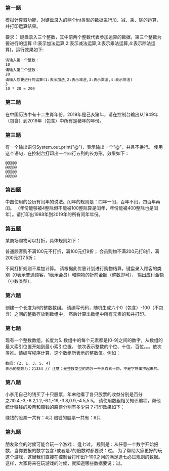 ### 第一题

模拟计算器功能，对键盘录入的两个int类型的数据进行加、减、乘、除的运算，并打印运算结果。

要求：
	键盘录入三个整数，其中前两个整数代表参加运算的数据，第三个整数为要进行的运算
	(1:表示加法运算,2:表示减法运算,3:表示乘法运算,4:表示除法运算)，运行效果如下:

	请输入第一个整数：
	10
	请输入第二个整数：
	20
	请输入您要进行的运算(1:表示加法,2:表示减法,3:表示乘法,4:表示除法)
	3
	10 * 20 = 200
### 第二题

​	在中国历法中有十二生肖年份，2019年是己亥猪年，请在控制台输出从1949年（包含）到2019年（包含）中所有是猪年的年份。



### 第三题

有一个输出语句System.out.print("@")，表示输出一个"@"，并且不换行。
	使用这个语句，在控制台打印出一个四行五列的长方形，效果如下：

	@@@@@
	@@@@@
	@@@@@
	@@@@@
### 第四题

中国使用的公历有闰年的说法。闰年的规则是：四年一闰，百年不闰，四百年再闰。
（年份能够被4整除但不能被100整除算是闰年，年份能被400整除也是闰年）。请打印出1988年到2019年的所有闰年年份。

### 第五题

某商场购物可以打折，具体规则如下：

普通顾客购不满100元不打折，满100元打9折；
会员购物不满200元打8折，满200元打7.5折；

不同打折规则不累加计算。
请根据此优惠计划进行购物结算，键盘录入顾客的类别（0表示普通顾客，1表示会员）和购物的折前金额（整数即可），
输出应付金额（小数类型）。

### 第六题

创建一个长度为6的整数数组。
请编写代码，随机生成六个0（包含）-100（不包含）之间的整数存放到数组中，
然后计算出数组中所有元素的和并打印。

### 第七题

现有一个整数数组，长度为5. 数组中的每个元素都是[0-9]之间的数字，从数组的最大索引位置开始到最小索引位置，
依次表示整数的个位、十位、百位。。。依次类推。请编写程序计算，这个数组所表示的整数值。例如：

    数组：{2, 1, 3, 5, 4}
    表示的整数为：21354 // 注意：是整数类型的两万一千三百五十四，不是字符串拼起来的。
### 第八题

小李用自己的钱买了十只股票，年末他看了各只股票的收益分别是百分之:10.4,-3,-6.2,1.2,-6.1,-19,-3.8,0.9,-4.5,5.5。
请使用数组相关知识编程，帮他统计赚钱的股票和赔钱的股票分别有多少只？打印效果如下：

赚钱的股票一共有：4只
赔钱的股票一共有：6只

### 第九题

朋友聚会的时候可能会玩一个游戏：
逢七过。 规则是：从任意一个数字开始报数，当你要报的数字包含7或者是7的倍数时都要说：过。
为了帮助大家更好的玩这个游戏，这里我们直接在控制台打印出1-100之间的满足逢七必过规则的数据。
这样，大家将来在玩游戏的时候，就知道哪些数据要说：过。